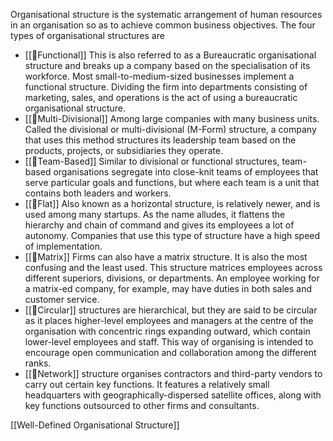 Organisational structure is the systematic arrangement of human resources in an organisation so as to achieve common business objectives.
The four types of organisational structures are 
- [[🔼Functional]] This is also referred to as a Bureaucratic organisational structure and breaks up a company based on the specialisation of its workforce. Most small-to-medium-sized businesses implement a functional structure. Dividing the firm into departments consisting of marketing, sales, and operations is the act of using a bureaucratic organisational structure.
- [[🔼Multi-Divisional]] Among large companies with many business units. Called the divisional or multi-divisional (M-Form) structure, a company that uses this method structures its leadership team based on the products, projects, or subsidiaries they operate.
- [[🔼Team-Based]] Similar to divisional or functional structures, team-based organisations segregate into close-knit teams of employees that serve particular goals and functions, but where each team is a unit that contains both leaders and workers.
- [[🔼Flat]] Also known as a horizontal structure, is relatively newer, and is used among many startups. As the name alludes, it flattens the hierarchy and chain of command and gives its employees a lot of autonomy. Companies that use this type of structure have a high speed of implementation.
- [[🔼Matrix]] Firms can also have a matrix structure. It is also the most confusing and the least used. This structure matrices employees across different superiors, divisions, or departments. An employee working for a matrix-ed company, for example, may have duties in both sales and customer service.
- [[🔼Circular]] structures are hierarchical, but they are said to be circular as it places higher-level employees and managers at the centre of the organisation with concentric rings expanding outward, which contain lower-level employees and staff. This way of organising is intended to encourage open communication and collaboration among the different ranks.
- [[🔼Network]] structure organises contractors and third-party vendors to carry out certain key functions. It features a relatively small headquarters with geographically-dispersed satellite offices, along with key functions outsourced to other firms and consultants.


[[Well-Defined Organisational Structure]]



